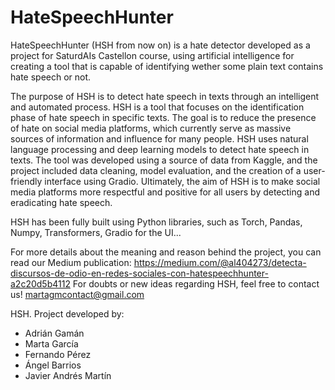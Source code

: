 # HateSpeechHunter
HateSpeechHunter (HSH from now on) is a hate detector developed as a project for SaturdAIs Castellon course, using artificial intelligence for creating a tool that is capable of identifying wether some plain text contains hate speech or not.

The purpose of HSH is to detect hate speech in texts through an intelligent and automated process. HSH is a tool that focuses on the identification phase of hate speech in specific texts. The goal is to reduce the presence of hate on social media platforms, which currently serve as massive sources of information and influence for many people. HSH uses natural language processing and deep learning models to detect hate speech in texts. The tool was developed using a source of data from Kaggle, and the project included data cleaning, model evaluation, and the creation of a user-friendly interface using Gradio. Ultimately, the aim of HSH is to make social media platforms more respectful and positive for all users by detecting and eradicating hate speech.

HSH has been fully built using Python libraries, such as Torch, Pandas, Numpy, Transformers, Gradio for the UI...

For more details about the meaning and reason behind the project, you can read our Medium publication: https://medium.com/@al404273/detecta-discursos-de-odio-en-redes-sociales-con-hatespeechhunter-a2c20d5b4112
For doubts or new ideas regarding HSH, feel free to contact us!
martagmcontact@gmail.com

HSH. Project developed by:
* Adrián Gamán
* Marta García
* Fernando Pérez
* Ángel Barrios
* Javier Andrés Martín
